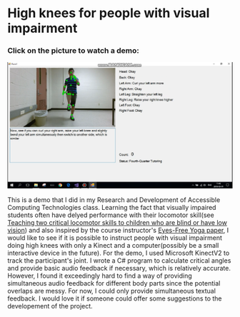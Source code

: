 # High knees for people with visual impairment

### Click on the picture to watch a demo:

[![](https://raw.githubusercontent.com/Ziyang-Wang/AccessibilityKinectProject/master/high%20knees%20for%20people%20with%20visual%20impairment.png)](https://youtu.be/9lMRoM6PMYU)

This is a demo that I did in my Research and Development of Accessible Computing Technologies class. Learning the fact that visually impaired students often have delyed performance with their locomotor skill(see [Teaching two critical locomotor skills to children who are blind or have low vision](https://www.researchgate.net/publication/283103782)) and also inspired by the course instructor's [Eyes-Free Yoga paper](http://homepage.cs.uiowa.edu/~krector/files/kinect_yoga_paper.pdf), I would like to see if it is possible to instruct people with visual impairment doing high knees with only a Kinect and a computer(possibly be a small interactive device in the future). For the demo, I used Microsoft KinectV2 to track the participant's joint. I wrote a C# program to calculate critical angles and provide basic audio feedback if necessary, which is relatively accurate. However, I found it exceedingly hard to find a way of providing simultaneous audio feedback for different body parts since the potential overlaps are messy. For now, I could only provide simultaneous textual feedback. I would love it if someone could offer some suggestions to the developement of the project.
